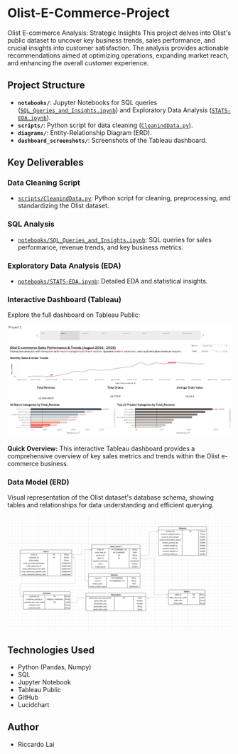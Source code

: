 # Olist-E-Commerce-Project
Olist E-commerce Analysis: Strategic Insights This project delves into Olist's public dataset to uncover key business trends, sales performance, and crucial insights into customer satisfaction. The analysis provides actionable recommendations aimed at optimizing operations, expanding market reach, and enhancing the overall customer experience.


## Project Structure

-   **`notebooks/`**: Jupyter Notebooks for SQL queries ([`SQL_Queries_and_Insights.ipynb`](notebooks/SQL_Queries_and_Insights.ipynb)) and Exploratory Data Analysis ([`STATS-EDA.ipynb`](notebooks/STATS-EDA.ipynb)).
-   **`scripts/`**: Python script for data cleaning ([`CleanindData.py`](scripts/CleanindData.py)).
-   **`diagrams/`**: Entity-Relationship Diagram (ERD).
-   **`dashboard_screenshots/`**: Screenshots of the Tableau dashboard.


## Key Deliverables

### Data Cleaning Script

-   [`scripts/CleanindData.py`](scripts/CleanindData.py): Python script for cleaning, preprocessing, and standardizing the Olist dataset.

### SQL Analysis

-   [`notebooks/SQL_Queries_and_Insights.ipynb`](notebooks/SQL_Queries_and_Insights.ipynb): SQL queries for sales performance, revenue trends, and key business metrics.

### Exploratory Data Analysis (EDA)

-   [`notebooks/STATS-EDA.ipynb`](notebooks/STATS-EDA.ipynb): Detailed EDA and statistical insights.

### Interactive Dashboard (Tableau)

Explore the full dashboard on Tableau Public:

[![Tableau Dashboard Screenshot](dashboard_screenshots/Dash1.png)](https://public.tableau.com/app/profile/riccardo.lai/viz/OlistE-CommerceProject_17534553194270/Project1)

**Quick Overview:** This interactive Tableau dashboard provides a comprehensive overview of key sales metrics and trends within the Olist e-commerce business.

### Data Model (ERD)

Visual representation of the Olist dataset's database schema, showing tables and relationships for data understanding and efficient querying.


![Olist ERD](Diagram-EDR/ERD_PROJECT1.png)

## Technologies Used

-   Python (Pandas, Numpy)
-   SQL
-   Jupyter Notebook
-   Tableau Public
-   GitHub
-   Lucidchart

## Author

-   Riccardo Lai
